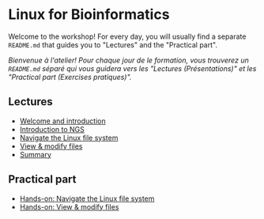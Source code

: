 # Linux for Bioinformatics

Welcome to the workshop! For every day, you will usually find a separate `README.md` that guides you to "Lectures" and the "Practical part".

_Bienvenue à l'atelier! Pour chaque jour de le formation, vous trouverez un `README.md` séparé qui vous guidera vers les "Lectures (Présentations)" et les "Practical part (Exercises pratiques)"._

## Lectures

* [Welcome and introduction](https://docs.google.com/presentation/d/170aDomUF7LulVB6wrhOoPuEdNZehFRBLPD3Aq279I_E/edit?usp=sharing)
* [Introduction to NGS](https://docs.google.com/presentation/d/1t0HgLWppFKKMl6k_u2dhvDPiE29PFf_h/edit?usp=sharing&ouid=111368892690446693709&rtpof=true&sd=true)
* [Navigate the Linux file system](https://docs.google.com/presentation/d/1MIFZxxFirjuA6Sc5nKqkHNRAAuT6nZ8f0Fvh-JUq9MQ/edit?usp=sharing)
* [View & modify files](https://docs.google.com/presentation/d/1CUGynLtsSQjNVzazdCt5ETSBLtjiC9MlaLvpCud1W_w/edit?usp=sharing)
* [Summary]()


## Practical part 
* [Hands-on: Navigate the Linux file system](1.1_hands_on.md)
* [Hands-on: View & modify files](1.2_hands_on.md)